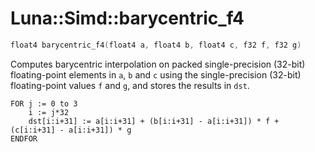 # Luna::Simd::barycentric_f4

```c++
float4 barycentric_f4(float4 a, float4 b, float4 c, f32 f, f32 g)
```

Computes barycentric interpolation on packed single-precision (32-bit) floating-point elements in `a`, `b` and `c` using the single-precision (32-bit) floating-point values `f` and `g`, and stores the results in `dst`. 


```
FOR j := 0 to 3
    i := j*32
    dst[i:i+31] := a[i:i+31] + (b[i:i+31] - a[i:i+31]) * f + (c[i:i+31] - a[i:i+31]) * g
ENDFOR
```


